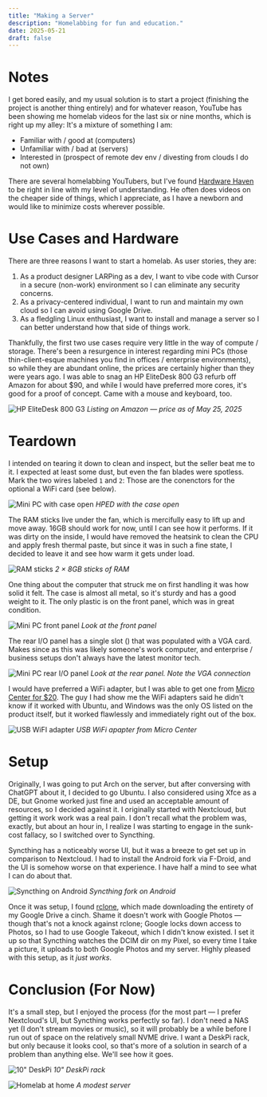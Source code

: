```yaml
---
title: "Making a Server"
description: "Homelabbing for fun and education."
date: 2025-05-21
draft: false
---
```

# Notes
I get bored easily, and my usual solution is to start a project (finishing the project is another thing entirely) and for whatever reason, YouTube has been showing me homelab videos for the last six or nine months, which is right up my alley: It's a mixture of something I am:
- Familiar with / good at (computers)
- Unfamiliar with / bad at (servers)
- Interested in (prospect of remote dev env / divesting from clouds I do not own)

There are several homelabbing YouTubers, but I've found [Hardware Haven](https://www.youtube.com/@HardwareHaven) to be right in line with my level of understanding. He often does videos on the cheaper side of things, which I appreciate, as I have a newborn and would like to minimize costs wherever possible.

# Use Cases and Hardware
There are three reasons I want to start a homelab. As user stories, they are:
1) As a product designer LARPing as a dev, I want to vibe code with Cursor in a secure (non-work) environment so I can eliminate any security concerns.
2) As a privacy-centered individual, I want to run and maintain my own cloud so I can avoid using Google Drive.
3) As a fledgling Linux enthusiast, I want to install and manage a server so I can better understand how that side of things work.

Thankfully, the first two use cases require very little in the way of compute / storage. There's been a resurgence in interest regarding mini PCs (those thin-client-esque machines you find in offices / enterprise environments), so while they are abundant online, the prices are certainly higher than they were years ago. I was able to snag an HP EliteDesk 800 G3 refurb off Amazon for about $90, and while I would have preferred more cores, it's good for a proof of concept. Came with a mouse and keyboard, too.

![HP EliteDesk 800 G3](/img/2025-05-25-hped-amazon.png)
*Listing on Amazon — price as of May 25, 2025*

# Teardown
I intended on tearing it down to clean and inspect, but the seller beat me to it. I expected at least some dust, but even the fan blades were spotless. Mark the two wires labeled `1` and `2`: Those are the conenctors for the optional a WiFi card (see below).

![Mini PC with case open](/img/2025-05-25-hped-open-case.jpg)
*HPED with the case open*

The RAM sticks live under the fan, which is mercifully easy to lift up and move away. 16GB should work for now, until I can see how it performs. If it was dirty on the inside, I would have removed the heatsink to clean the CPU and apply fresh thermal paste, but since it was in such a fine state, I decided to leave it and see how warm it gets under load.

![RAM sticks](/img/2025-05-25-hped-ram.jpg)
*2 × 8GB sticks of RAM*

One thing about the computer that struck me on first handling it was how solid it felt. The case is almost all metal, so it's sturdy and has a good weight to it. The only plastic is on the front panel, which was in great condition.

![Mini PC front panel](/img/2025-05-25-hped-front-panel.jpg)
*Look at the front panel*

The rear I/O panel has a single slot () that was populated with a VGA card. Makes since as this was likely someone's work computer, and enterprise / business setups don't always have the latest monitor tech.

![Mini PC rear I/O panel](/img/2025-05-25-hped-rear-panel.jpg)
*Look at the rear panel. Note the VGA connection*

I would have preferred a WiFi adapter, but I was able to get one from [Micro Center for $20](https://www.microcenter.com/product/693958/tp-link-archer-t2ub-nan-2-in-1-usb-wifi-bluetooth-nano-adapter-ac600). The guy I had show me the WiFi adapters said he didn't know if it worked with Ubuntu, and Windows was the only OS listed on the product itself, but it worked flawlessly and immediately right out of the box.

![USB WiFI adapter](/img/2025-05-25-usb-wifi.png)
*USB WiFi apapter from Micro Center*

# Setup

Originally, I was going to put Arch on the server, but after conversing with ChatGPT about it, I decided to go Ubuntu. I also considered using Xfce as a DE, but Gnome worked just fine and used an acceptable amount of resources, so I decided against it. I originally started with Nextcloud, but getting it work work was a real pain. I don't recall what the problem was, exactly, but about an hour in, I realize I was starting to engage in the sunk-cost fallacy, so I switched over to Syncthing.

Syncthing has a noticeably worse UI, but it was a breeze to get set up in comparison to Nextcloud. I had to install the Android fork via F-Droid, and the UI is somehow worse on that experience. I have half a mind to see what I can do about that. 

![Syncthing on Android](/img/2025-05-25-hped-android-syncthing.png)
*Syncthing fork on Android*

Once it was setup, I found [rclone](https://rclone.org/), which made downloading the entirety of my Google Drive a cinch. Shame it doesn't work with Google Photos — though that's not a knock against rclone; Google locks down access to Photos, so I had to use Google Takeout, which I didn't know existed. I set it up so that Syncthing watches the DCIM dir on my Pixel, so every time I take a picture, it uploads to both Google Photos and my server. Highly pleased with this setup, as it *just works*. 

# Conclusion (For Now)

It's a small step, but I enjoyed the process (for the most part — I prefer Nextcloud's UI, but Syncthing works perfectly so far). I don't need a NAS yet (I don't stream movies or music), so it will probably be a while before I run out of space on the relatively small NVME drive. I want a DeskPi rack, but only because it looks cool, so that's more of a solution in search of a problem than anything else. We'll see how it goes.

![10" DeskPi](2025-05-25-deskpi-rack.jpg)
*10" DeskPi rack*

![Homelab at home](/img/2025-05-25-homelab.jpg)
*A modest server*
